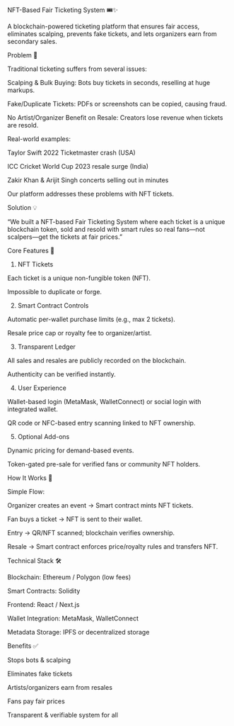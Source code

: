 NFT-Based Fair Ticketing System 🎟️✨

A blockchain-powered ticketing platform that ensures fair access, eliminates scalping, prevents fake tickets, and lets organizers earn from secondary sales.

Problem 🎯

Traditional ticketing suffers from several issues:

Scalping & Bulk Buying: Bots buy tickets in seconds, reselling at huge markups.

Fake/Duplicate Tickets: PDFs or screenshots can be copied, causing fraud.

No Artist/Organizer Benefit on Resale: Creators lose revenue when tickets are resold.

Real-world examples:

Taylor Swift 2022 Ticketmaster crash (USA)

ICC Cricket World Cup 2023 resale surge (India)

Zakir Khan & Arijit Singh concerts selling out in minutes

Our platform addresses these problems with NFT tickets.

Solution 💡

“We built a NFT-based Fair Ticketing System where each ticket is a unique blockchain token, sold and resold with smart rules so real fans—not scalpers—get the tickets at fair prices.”

Core Features 🚀
1. NFT Tickets

Each ticket is a unique non-fungible token (NFT).

Impossible to duplicate or forge.

2. Smart Contract Controls

Automatic per-wallet purchase limits (e.g., max 2 tickets).

Resale price cap or royalty fee to organizer/artist.

3. Transparent Ledger

All sales and resales are publicly recorded on the blockchain.

Authenticity can be verified instantly.

4. User Experience

Wallet-based login (MetaMask, WalletConnect) or social login with integrated wallet.

QR code or NFC-based entry scanning linked to NFT ownership.

5. Optional Add-ons

Dynamic pricing for demand-based events.

Token-gated pre-sale for verified fans or community NFT holders.

How It Works 🔄

Simple Flow:

Organizer creates an event → Smart contract mints NFT tickets.

Fan buys a ticket → NFT is sent to their wallet.

Entry → QR/NFT scanned; blockchain verifies ownership.

Resale → Smart contract enforces price/royalty rules and transfers NFT.

Technical Stack 🛠️

Blockchain: Ethereum / Polygon (low fees)

Smart Contracts: Solidity

Frontend: React / Next.js

Wallet Integration: MetaMask, WalletConnect

Metadata Storage: IPFS or decentralized storage

Benefits ✅

Stops bots & scalping

Eliminates fake tickets

Artists/organizers earn from resales

Fans pay fair prices

Transparent & verifiable system for all
